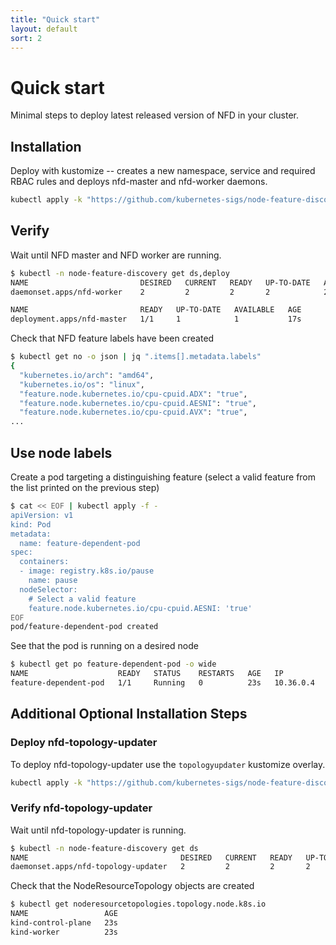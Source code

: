 ```yaml
---
title: "Quick start"
layout: default
sort: 2
---
```


# Quick start

Minimal steps to deploy latest released version of NFD in your cluster.

## Installation

Deploy with kustomize -- creates a new namespace, service and required RBAC
rules and deploys nfd-master and nfd-worker daemons.

```bash
kubectl apply -k "https://github.com/kubernetes-sigs/node-feature-discovery/deployment/overlays/default?ref={{ site.release }}"
```

## Verify

Wait until NFD master and NFD worker are running.

```bash
$ kubectl -n node-feature-discovery get ds,deploy
NAME                         DESIRED   CURRENT   READY   UP-TO-DATE   AVAILABLE   NODE SELECTOR   AGE
daemonset.apps/nfd-worker    2         2         2       2            2           <none>          10s

NAME                         READY   UP-TO-DATE   AVAILABLE   AGE
deployment.apps/nfd-master   1/1     1            1           17s

```

Check that NFD feature labels have been created

```bash
$ kubectl get no -o json | jq ".items[].metadata.labels"
{
  "kubernetes.io/arch": "amd64",
  "kubernetes.io/os": "linux",
  "feature.node.kubernetes.io/cpu-cpuid.ADX": "true",
  "feature.node.kubernetes.io/cpu-cpuid.AESNI": "true",
  "feature.node.kubernetes.io/cpu-cpuid.AVX": "true",
...
```

## Use node labels

Create a pod targeting a distinguishing feature (select a valid feature from
the list printed on the previous step)

```bash
$ cat << EOF | kubectl apply -f -
apiVersion: v1
kind: Pod
metadata:
  name: feature-dependent-pod
spec:
  containers:
  - image: registry.k8s.io/pause
    name: pause
  nodeSelector:
    # Select a valid feature
    feature.node.kubernetes.io/cpu-cpuid.AESNI: 'true'
EOF
pod/feature-dependent-pod created
```

See that the pod is running on a desired node

```bash
$ kubectl get po feature-dependent-pod -o wide
NAME                    READY   STATUS    RESTARTS   AGE   IP          NODE     NOMINATED NODE   READINESS GATES
feature-dependent-pod   1/1     Running   0          23s   10.36.0.4   node-2   <none>           <none>
```

## Additional Optional Installation Steps

### Deploy nfd-topology-updater

To deploy nfd-topology-updater use the `topologyupdater` kustomize
overlay.

```bash
kubectl apply -k "https://github.com/kubernetes-sigs/node-feature-discovery/deployment/overlays/topologyupdater?ref={{ site.release }}"
```

### Verify nfd-topology-updater

Wait until nfd-topology-updater is running.

```bash
$ kubectl -n node-feature-discovery get ds
NAME                                  DESIRED   CURRENT   READY   UP-TO-DATE   AVAILABLE   NODE SELECTOR   AGE
daemonset.apps/nfd-topology-updater   2         2         2       2            2           <none>          5s

```

Check that the NodeResourceTopology objects are created

```bash
$ kubectl get noderesourcetopologies.topology.node.k8s.io
NAME                 AGE
kind-control-plane   23s
kind-worker          23s
```
